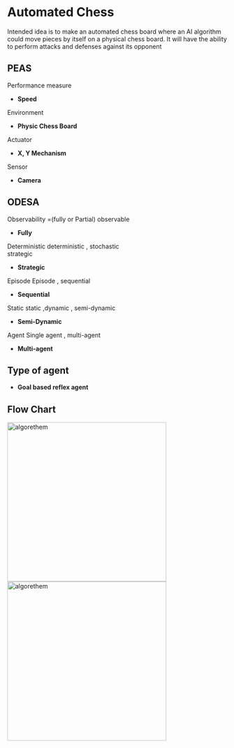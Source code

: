 # **Automated Chess**
Intended idea is to make an automated chess board where an AI algorithm could move pieces by itself on a physical chess board. It will have the ability to perform attacks and defenses against its opponent

## **PEAS**

 Performance measure

 - **Speed**

Environment

 - **Physic Chess Board**

 Actuator

 - **X, Y Mechanism**

Sensor

 - **Camera**


## ODESA

  Observability =(fully or Partial) observable

 - **Fully**

  Deterministic deterministic , stochastic  
strategic

 - **Strategic**

  Episode Episode , sequential

 - **Sequential**

  Static static ,dynamic , semi-dynamic

 - **Semi-Dynamic**

  Agent Single agent , multi-agent

 - **Multi-agent**

## **Type of agent**

 - **Goal based reflex agent**
 
## **Flow Chart**
<img width="364" alt="algorethem" src="https://user-images.githubusercontent.com/80927471/160141027-e79e60ee-aa07-4790-b0e5-1bf53f34a49f.png">

<img width="364" alt="algorethem" src="https://user-images.githubusercontent.com/80927471/160141037-87966f4b-259d-4b8f-ac39-8aff72f888a2.png">
